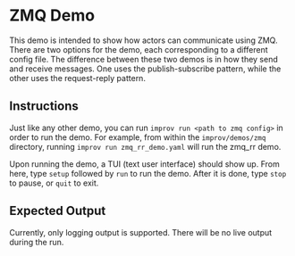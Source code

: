 # ZMQ Demo

This demo is intended to show how actors can communicate using ZMQ. There are two options for the demo, each corresponding to a different config file. The difference between these two demos is in how they send and receive messages. One uses the publish-subscribe pattern, while the other uses the request-reply pattern. 

## Instructions

Just like any other demo, you can run `improv run <path to zmq config>` in order to run the demo. For example, from within the `improv/demos/zmq` directory, running `improv run zmq_rr_demo.yaml` will run the zmq_rr demo. 

Upon running the demo, a TUI (text user interface) should show up. From here, type `setup` followed by `run` to run the demo. After it is done, type `stop` to pause, or `quit` to exit.

## Expected Output

Currently, only logging output is supported. There will be no live output during the run.

